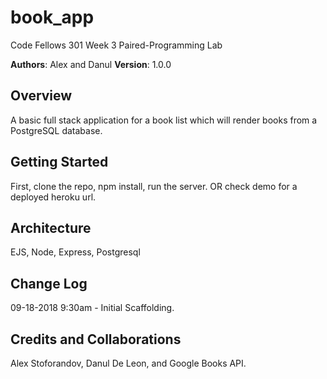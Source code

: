 # book_app

Code Fellows 301 Week 3 Paired-Programming Lab

**Authors**: Alex and Danul
**Version**: 1.0.0

## Overview

A basic full stack application for a book list which will render books from a PostgreSQL database.

## Getting Started

First, clone the repo, npm install, run the server. OR check demo for a deployed heroku url.

## Architecture

EJS, Node, Express, Postgresql

## Change Log

09-18-2018 9:30am - Initial Scaffolding.

## Credits and Collaborations

Alex Stoforandov, Danul De Leon, and Google Books API.
